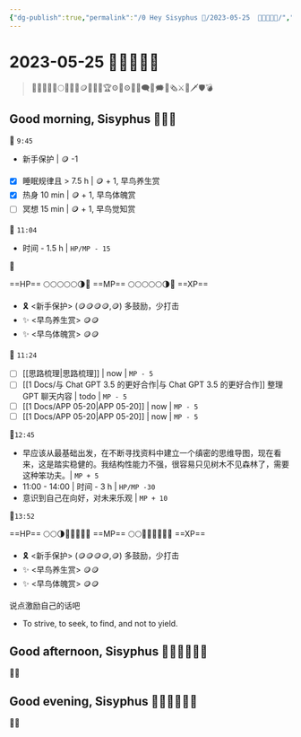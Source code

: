 ```yaml
---
{"dg-publish":true,"permalink":"/0 Hey Sisyphus 🤚/2023-05-25  🤚🤚🏼🤚🏻/","created":"2023-05-25T10:01:44.185+08:00","updated":"2023-05-25T14:01:15.693+08:00"}
---
```


# 2023-05-25  🤚🤚🏼🤚🏻

> 🤚🤚🏼🤚🏻🌕🌗🌚💎🪙🥉🥈🥇🏆⚙️🎲⚙🎲💬🗨💭🗯️📰🗞️⚔️🏹🗡️🛡️💣

## Good morning, Sisyphus 🤚🤚🤚

🤚 `9:45`

- 新手保护 | 🪙 -1
- [x] 睡眠规律且 > 7.5 h | 🪙 + 1, 早鸟养生赏
- [x] 热身 10 min | 🪙 + 1, 早鸟体魄赏
- [ ] 冥想 15 min | 🪙 + 1, 早鸟觉知赏

🤚 `11:04`

- 时间 - 1.5 h | `HP/MP - 15`

🤚

==HP== 🌕🌕🌕🌕🌕🌗🌚
==MP== 🌕🌕🌕🌕🌕🌗🌚
==XP==
- 🎗️ <新手保护> (🪙🪙🪙🪙,🪙) 多鼓励，少打击
- ✨ <早鸟养生赏> 🪙🪙
- ✨ <早鸟体魄赏> 🪙🪙

🤚 `11:24`

- [ ] [[思路梳理\|思路梳理]] | now | `MP - 5`
- [ ] [[1 Docs/与 Chat GPT 3.5 的更好合作\|与 Chat GPT 3.5 的更好合作]] 整理 GPT 聊天内容 | todo | `MP - 5`
- [ ] [[1 Docs/APP 05-20\|APP 05-20]] | now | `MP - 5`
- [ ] [[1 Docs/APP 05-20\|APP 05-20]] | now | `MP - 5`

🤚`12:45`

- 早应该从最基础出发，在不断寻找资料中建立一个缜密的思维导图，现在看来，这是踏实稳健的。我结构性能力不强，很容易只见树木不见森林了，需要这种笨功夫。| `MP + 5`
- 11:00 - 14:00 | 时间 - 3 h | `HP/MP -30`
- 意识到自己在向好，对未来乐观 | `MP + 10` 

🤚`13:52` 

==HP== 🌕🌕🌗🌚🌚🌚🌚🌚
==MP== 🌕🌕🌚🌚🌚🌚🌚🌚
==XP==
- 🎗️ <新手保护> (🪙🪙🪙🪙,🪙) 多鼓励，少打击
- ✨ <早鸟养生赏> 🪙🪙
- ✨ <早鸟体魄赏> 🪙🪙

说点激励自己的话吧

- To strive, to seek, to find, and not to yield.

## Good afternoon, Sisyphus 🤚🏼🤚🏼🤚🏼

🤚🏼



## Good evening, Sisyphus 🤚🏻🤚🏻🤚🏻

🤚🏻
